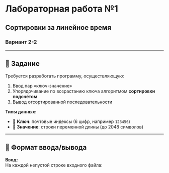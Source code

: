 # Лабораторная работа №1
## Сортировки за линейное время  
### Вариант 2-2  

---

## 📌 Задание
Требуется разработать программу, осуществляющую:
1. Ввод пар «ключ-значение»  
2. Упорядочивание по возрастанию ключа алгоритмом **сортировки подсчётом**  
3. Вывод отсортированной последовательности  

**Типы данных:**
- 🔑 **Ключ**: почтовые индексы (6 цифр, например `123456`)  
- 📝 **Значение**: строки переменной длины (до 2048 символов)  

---

## 📂 Формат ввода/вывода
**Ввод:**  
На каждой непустой строке входного файла:  
